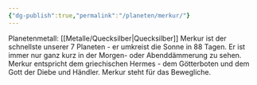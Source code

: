 ```yaml
---
{"dg-publish":true,"permalink":"/planeten/merkur/"}
---
```


Planetenmetall: [[Metalle/Quecksilber\|Quecksilber]]
Merkur ist der schnellste unserer 7 Planeten - er umkreist die Sonne in 88 Tagen. Er ist immer nur ganz kurz in der Morgen- oder Abenddämmerung zu sehen.
Merkur entspricht dem griechischen Hermes - dem Götterboten und dem Gott der Diebe und Händler. 
Merkur steht für das Bewegliche.

